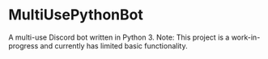 # MultiUsePythonBot
A multi-use Discord bot written in Python 3.
Note: This project is a work-in-progress and currently has limited basic functionality.
